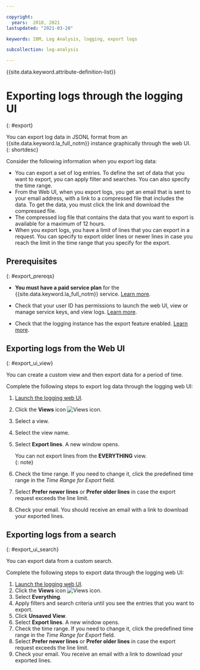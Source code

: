 ```yaml
---

copyright:
  years:  2018, 2021
lastupdated: "2021-03-28"

keywords: IBM, Log Analysis, logging, export logs

subcollection: log-analysis

---
```


{{site.data.keyword.attribute-definition-list}}

 
# Exporting logs through the logging UI
{: #export}

You can export log data in JSONL format from an {{site.data.keyword.la_full_notm}} instance graphically through the web UI.
{: shortdesc}

Consider the following information when you export log data:
* You can export a set of log entries. To define the set of data that you want to export, you can apply filter and searches. You can also specify the time range. 
* From the Web UI, when you export logs, you get an email that is sent to your email address, with a link to a compressed file that includes the data. To get the data, you must click the link and download the compressed file.
* The compressed log file that contains the data that you want to export is available for a maximum of 12 hours. 
* When you export logs, you have a limit of lines that you can export in a request. You can specify to export older lines or newer lines in case you reach the limit in the time range that you specify for the export. 


## Prerequisites
{: #export_prereqs}

* **You must have a paid service plan** for the {{site.data.keyword.la_full_notm}} service. [Learn more](/docs/log-analysis?topic=log-analysis-service_plans). 

* Check that your user ID has permissions to launch the web UI, view or manage service keys, and view logs. [Learn more](/docs/log-analysis?topic=log-analysis-view_logs).

* Check that the logging instance has the export feature enabled. [Learn more](/docs/log-analysis?topic=log-analysis-export_config).

## Exporting logs from the Web UI
{: #export_ui_view}

You can create a custom view and then export data for a period of time.

Complete the following steps to export log data through the logging web UI:

1. [Launch the logging web UI](/docs/log-analysis?topic=log-analysis-launch).
2. Click the **Views** icon ![Views icon](../images/views.png "Views icon").
3. Select a view.
4. Select the view name. 
5. Select **Export lines**. A new window opens.

    You can not export lines from the **EVERYTHING** view.  
    {: note}

6. Check the time range. If you need to change it, click the predefined time range in the *Time Range for Export* field.
7. Select **Prefer newer lines** or **Prefer older lines** in case the export request exceeds the line limit.
8. Check your email. You should receive an email with a link to download your exported lines.


## Exporting logs from a search
{: #export_ui_search}

You can export data from a custom search.

Complete the following steps to export data through the logging web UI:

1. [Launch the logging web UI](/docs/log-analysis?topic=log-analysis-launch).
2. Click the **Views** icon ![Views icon](../images/views.png "Views icon").
3. Select **Everything**.
4. Apply filters and search criteria until you see the entries that you want to export.
5. Click **Unsaved View**.
6. Select **Export lines**. A new window opens.
7. Check the time range. If you need to change it, click the predefined time range in the *Time Range for Export* field.
8. Select **Prefer newer lines** or **Prefer older lines** in case the export request exceeds the line limit.
9. Check your email. You receive an email with a link to download your exported lines.


